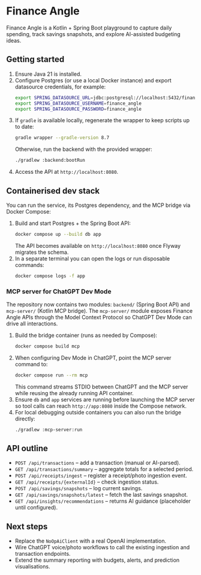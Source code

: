 # Finance Angle

Finance Angle is a Kotlin + Spring Boot playground to capture daily spending, track savings snapshots, and explore AI-assisted budgeting ideas.

## Getting started

1. Ensure Java 21 is installed.
2. Configure Postgres (or use a local Docker instance) and export datasource credentials, for example:
   ```bash
   export SPRING_DATASOURCE_URL=jdbc:postgresql://localhost:5432/finance_angle
   export SPRING_DATASOURCE_USERNAME=finance_angle
   export SPRING_DATASOURCE_PASSWORD=finance_angle
   ```
3. If `gradle` is available locally, regenerate the wrapper to keep scripts up to date:
   ```bash
   gradle wrapper --gradle-version 8.7
   ```
   Otherwise, run the backend with the provided wrapper:
   ```bash
   ./gradlew :backend:bootRun
   ```
4. Access the API at `http://localhost:8080`.

## Containerised dev stack

You can run the service, its Postgres dependency, and the MCP bridge via Docker Compose:

1. Build and start Postgres + the Spring Boot API:
   ```bash
   docker compose up --build db app
   ```
   The API becomes available on `http://localhost:8080` once Flyway migrates the schema.
2. In a separate terminal you can open the logs or run disposable commands:
   ```bash
   docker compose logs -f app
   ```

### MCP server for ChatGPT Dev Mode

The repository now contains two modules: `backend/` (Spring Boot API) and `mcp-server/` (Kotlin MCP bridge). The `mcp-server/` module exposes Finance Angle APIs through the Model Context Protocol so ChatGPT Dev Mode can drive all interactions.

1. Build the bridge container (runs as needed by Compose):
   ```bash
   docker compose build mcp
   ```
2. When configuring Dev Mode in ChatGPT, point the MCP server command to:
   ```bash
   docker compose run --rm mcp
   ```
   This command streams STDIO between ChatGPT and the MCP server while reusing the already running API container.
3. Ensure `db` and `app` services are running before launching the MCP server so tool calls can reach `http://app:8080` inside the Compose network.
4. For local debugging outside containers you can also run the bridge directly:
   ```bash
   ./gradlew :mcp-server:run
   ```

## API outline

- `POST /api/transactions` – add a transaction (manual or AI-parsed).
- `GET /api/transactions/summary` – aggregate totals for a selected period.
- `POST /api/receipts/ingest` – register a receipt/photo ingestion event.
- `GET /api/receipts/{externalId}` – check ingestion status.
- `POST /api/savings/snapshots` – log current savings.
- `GET /api/savings/snapshots/latest` – fetch the last savings snapshot.
- `GET /api/insights/recommendations` – returns AI guidance (placeholder until configured).

## Next steps

- Replace the `NoOpAiClient` with a real OpenAI implementation.
- Wire ChatGPT voice/photo workflows to call the existing ingestion and transaction endpoints.
- Extend the summary reporting with budgets, alerts, and prediction visualisations.
